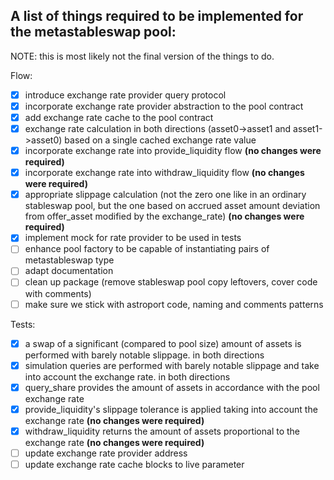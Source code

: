 ## A list of things required to be implemented for the metastableswap pool:
NOTE: this is most likely not the final version of the things to do.

Flow:
- [x] introduce exchange rate provider query protocol
- [x] incorporate exchange rate provider abstraction to the pool contract
- [x] add exchange rate cache to the pool contract
- [x] exchange rate calculation in both directions (asset0->asset1 and asset1->asset0) based on a single cached exchange rate value
- [x] incorporate exchange rate into provide_liquidity flow __(no changes were required)__
- [x] incorporate exchange rate into withdraw_liquidity flow __(no changes were required)__
- [x] appropriate slippage calculation (not the zero one like in an ordinary stableswap pool, but the one based on accrued asset amount deviation from offer_asset modified by the exchange_rate) __(no changes were required)__
- [x] implement mock for rate provider to be used in tests
- [ ] enhance pool factory to be capable of instantiating pairs of metastableswap type
- [ ] adapt documentation
- [ ] clean up package (remove stableswap pool copy leftovers, cover code with comments)
- [ ] make sure we stick with astroport code, naming and comments patterns

Tests:
- [x] a swap of a significant (compared to pool size) amount of assets is performed with barely notable slippage. in both directions
- [x] simulation queries are performed with barely notable slippage and take into account the exchange rate. in both directions
- [x] query_share provides the amount of assets in accordance with the pool exchange rate
- [x] provide_liquidity's slippage tolerance is applied taking into account the exchange rate __(no changes were required)__
- [x] withdraw_liquidity returns the amount of assets proportional to the exchange rate __(no changes were required)__
- [ ] update exchange rate provider address
- [ ] update exchange rate cache blocks to live parameter
